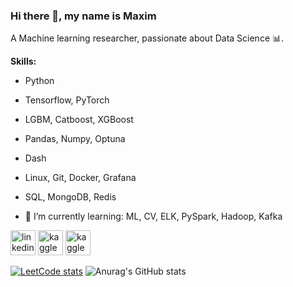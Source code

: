 ### Hi there 👋, my name is Maxim

A Machine learning researcher, passionate about Data Science 📊.

**Skills:**
 - Python
 - Tensorflow, PyTorch
 - LGBM, Catboost, XGBoost
 - Pandas, Numpy, Optuna
 - Dash
 - Linux, Git, Docker, Grafana
 - SQL, MongoDB, Redis


- 🌱 I’m currently learning: ML, CV, ELK, PySpark, Hadoop, Kafka


[<img src='https://cdn.jsdelivr.net/npm/simple-icons@3.0.1/icons/linkedin.svg' alt='linkedin' height='40'>](https://www.linkedin.com/in/m-borisov/)  [<img src='https://cdn.jsdelivr.net/npm/simple-icons@3.0.1/icons/kaggle.svg' alt='kaggle' height='40'>](https://www.kaggle.com/ma4ypic4y) [<img src='https://cdn.jsdelivr.net/npm/simple-icons@3.0.1/icons/leetcode.svg' alt='kaggle' height='40'>](https://leetcode.com/ma4ypic4y/)


[![LeetCode stats](https://leetcode-stats-six.vercel.app/api?username=ma4ypic4y&theme=dark)]([https://github.com/KnlnKS/leetcode-stats](https://leetcode.com/ma4ypic4y/))
![Anurag's GitHub stats](https://github-readme-stats.vercel.app/api?username=ma4ypic4y&show_icons=true&theme=cobalt)

